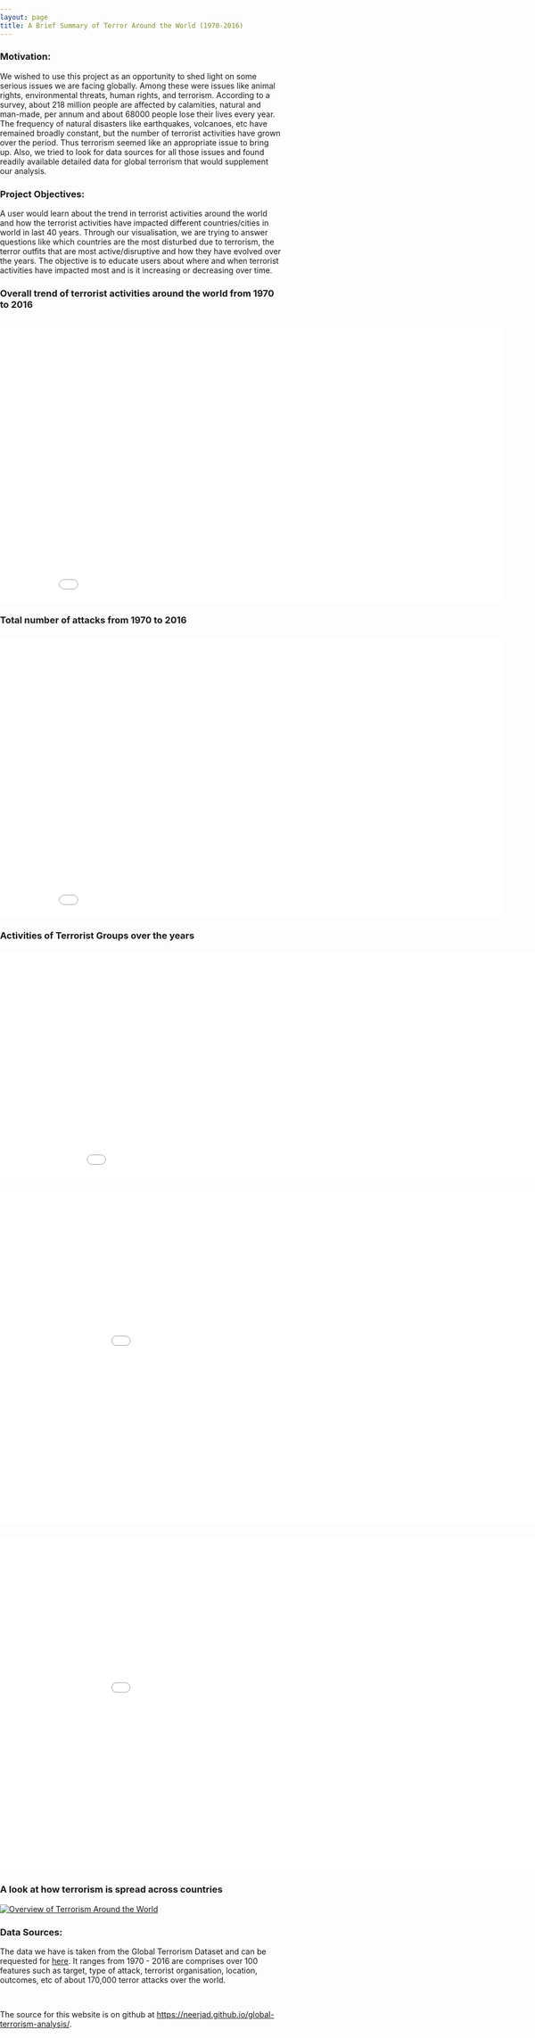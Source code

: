```yaml
---
layout: page
title: A Brief Summary of Terror Around the World (1970-2016)
---
```


### Motivation:

We wished to use this project as an opportunity to shed light on some serious issues we are facing globally. Among these were issues like animal rights, environmental threats, human rights, and terrorism. According to a survey, about 218 million people are affected by calamities, natural and man-made, per annum and about 68000 people lose their lives every year. The frequency of natural disasters like earthquakes, volcanoes, etc have remained broadly constant, but the number of terrorist activities have grown over the period. Thus terrorism seemed like an appropriate issue to bring up. Also, we tried to look for data sources for all those issues and found readily available detailed data for global terrorism that would supplement our analysis.

### Project Objectives:

A user would learn about the trend in terrorist activities around the world and how the terrorist activities have impacted different countries/cities in world in last 40 years. Through our visualisation, we are trying to answer questions like which countries are the most disturbed due to terrorism, the terror outfits that are most active/disruptive and how they have evolved over the years. The objective is to educate users about where and when terrorist activities have impacted most and is it increasing or decreasing over time.



<html lang="en">
<head>
<style>
body, html{
  margin:0;
  padding:0;
}</style>
    <meta charset="UTF-8">
    <title>Where ?</title>
</head>
<body>


<h3 align="left"> Overall trend of terrorist activities around the world from 1970 to 2016 </h3>

<h3 style="text-align:left;">
<iframe align="middle" width="900" height="500" frameborder="0" scrolling="no" src="//plot.ly/~groverpr/14.embed"></iframe>
</h3>

<h3 align="left"> Total number of attacks from 1970 to 2016 </h3>

<h3 style="text-align:left;">
<iframe align="middle" width="900" height="500" frameborder="0" scrolling="no" src="//plot.ly/~groverpr/2.embed"></iframe>
</h3>


<h3> Activities of Terrorist Groups over the years </h3>

<html lang="en">
<head>
<style>
body, html{
  margin:0;
  padding:0;
}
</style>
    <meta charset="UTF-8">
    <title>Where ?</title>
<head>
<style>

.column {
    float: left;
    width: 50%;
}

/* Clearfix (clear floats) */
.row::after {
    content: "";
    clear: both;
    display: table;
}
</style>
</head>
<body>


<h3 style="text-align:left;" >
<iframe width="1000" height="400" frameborder="0" scrolling="no" src="//plot.ly/~groverpr/15.embed"></iframe>

<h3 style="text-align:left;" >
<iframe width="1000" height="600" frameborder="0" scrolling="no" src="//plot.ly/~groverpr/17.embed"></iframe>

<h3 style="text-align:left;" >
<iframe width="1000" height="600" frameborder="0" scrolling="no" src="//plot.ly/~groverpr/19.embed"></iframe>
<!--</h3>
<div class="row">
  <div class="column">
  <iframe width="600" height="500" frameborder="0" scrolling="yes" src="//plot.ly/~groverpr/17.embed"></iframe>
  </div>
<div class="column">
 <iframe width="600" height="500" frameborder="0" scrolling="yes" src="//plot.ly/~groverpr/19.embed"></iframe> 
 </div>
</div> -->


<h3> A look at how terrorism is spread across countries </h3>
<div class='tableauPlaceholder' id='viz1525737660950' style='position: relative'><noscript><a href='#'><img alt='Overview of Terrorism Around the World ' src='https:&#47;&#47;public.tableau.com&#47;static&#47;images&#47;Ov&#47;OverviewofTerrorismaroundtheWorld&#47;Dashboard1&#47;1_rss.png' style='border: none' /></a></noscript><object class='tableauViz'  style='display:none;'><param name='host_url' value='https%3A%2F%2Fpublic.tableau.com%2F' /> <param name='embed_code_version' value='3' /> <param name='path' value='views&#47;OverviewofTerrorismaroundtheWorld&#47;Dashboard1?:embed=y&amp;:display_count=y&amp;publish=yes' /> <param name='toolbar' value='yes' /><param name='static_image' value='https:&#47;&#47;public.tableau.com&#47;static&#47;images&#47;Ov&#47;OverviewofTerrorismaroundtheWorld&#47;Dashboard1&#47;1.png' /> <param name='animate_transition' value='yes' /><param name='display_static_image' value='yes' /><param name='display_spinner' value='yes' /><param name='display_overlay' value='yes' /><param name='display_count' value='yes' /><param name='filter' value='publish=yes' /></object></div>                <script type='text/javascript'>                    var divElement = document.getElementById('viz1525737660950');                    var vizElement = divElement.getElementsByTagName('object')[0];                    vizElement.style.width='1000px';vizElement.style.height='827px';                    var scriptElement = document.createElement('script');                    scriptElement.src = 'https://public.tableau.com/javascripts/api/viz_v1.js';                    vizElement.parentNode.insertBefore(scriptElement, vizElement);                </script>



<h3> Data Sources: </h3>

The data we have is taken from the Global Terrorism Dataset and can be requested for <a href ="http://start.umd.edu/gtd/contact/">here</a>. It ranges from 1970 - 2016 are comprises over 100 features such as target, type of attack, terrorist organisation, location, outcomes, etc of about 170,000 terror attacks over the world.

<br>

The source for this website is on github at <a href = "https://neerjad.github.io/global-terrorism-analysis/">https://neerjad.github.io/global-terrorism-analysis/</a>.
